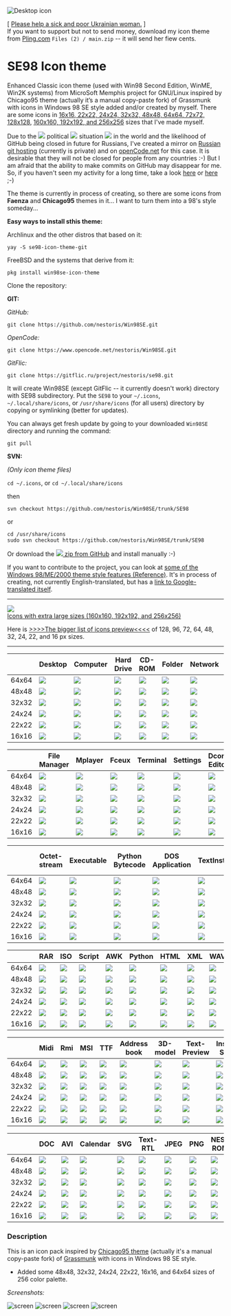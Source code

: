 ![Desktop icon](https://raw.githubusercontent.com/nestoris/Win98SE/main/SE98/places/128/user-desktop.png)

[ [Please help a sick and poor Ukrainian woman.](donation-to-poor-ukrainian-woman) ]<br>
If you want to support but not to send money, download my icon theme from [Pling.com](https://www.pling.com/p/1581320/) `Files (2) / main.zip` -- it will send her fiew cents.

# SE98 Icon theme
Enhanced Classic icon theme (used with Win98 Second Edition, WinME, Win2K systems) from MicroSoft Memphis project for GNU/Linux inspired by Chicago95 theme (actually it’s a manual copy-paste fork) of Grassmunk with icons in Windows 98 SE style added and/or created by myself. There are some icons in [16x16, 22x22, 24x24, 32x32, 48x48, 64x64, 72x72, 128x128](someicons.md), [160x160, 192x192, and 256x256](folder.md) sizes that I've made myself.

Due to the ![](donation-to-poor-ukrainian-woman/en.png) political ![](donation-to-poor-ukrainian-woman/ua.png) situation ![](donation-to-poor-ukrainian-woman/ru.png) in the world and the likelihood of GitHub being closed in future for Russians, I've created a mirror on [Russian git hosting](https://gitflic.ru/project/nestoris/se98) (currently is private) and on [openCode.net](https://www.opencode.net/nestoris/Win98SE) for this case. It is desirable that they will not be closed for people from any countries :-) But I am afraid that the ability to make commits on GitHub may disappear for me. So, if you haven't seen my activity for a long time, take a look [here](https://gitflic.ru/project/nestoris/se98) or [here](https://www.opencode.net/nestoris/Win98SE) ;-)

The theme is currently in process of creating, so there are some icons from **Faenza** and **Chicago95** themes in it... I want to turn them into a 98's style someday...

**Easy ways to install sthis theme:**

Archlinux and the other distros that based on it:

```
yay -S se98-icon-theme-git
```

FreeBSD and the systems that derive from it:

```
pkg install win98se-icon-theme
```

Clone the repository:

**GIT:**

*GitHub:*

```
git clone https://github.com/nestoris/Win98SE.git
```

*OpenCode:*

```
git clone https://www.opencode.net/nestoris/Win98SE.git
```

*GitFlic:*

```
git clone https://gitflic.ru/project/nestoris/se98.git
```

It will create Win98SE (except GitFlic -- it currently doesn't work) directory with SE98 subdirectory. Put the `SE98` to your `~/.icons`, `~/.local/share/icons`, or `/usr/share/icons` (for all users) directory by copying or symlinking (better for updates).

You can always get fresh update by going to your downloaded `Win98SE` directory and running the command:

```
git pull
```

**SVN:**

*(Only icon theme files)*

`cd ~/.icons`, or `cd ~/.local/share/icons`

then

```
svn checkout https://github.com/nestoris/Win98SE/trunk/SE98
```

or

```
cd /usr/share/icons
sudo svn checkout https://github.com/nestoris/Win98SE/trunk/SE98
```

Or download the [![](SE98/mimes/16/application-x-archive.png) zip from GitHub](https://github.com/nestoris/Win98SE/archive/refs/heads/main.zip) and install manually :-)

If you want to contribute to the project, you can look at [some of the Windows 98/ME/2000 theme style features (Reference)](reference). It's in process of creating, not currently English-translated, but has a [link to Google-translated itself](https://github-com.translate.goog/nestoris/Win98SE/tree/main/reference?_x_tr_sl=ru&_x_tr_tl=en&_x_tr_hl=ru&_x_tr_pto=wapp).

---
[![](SE98/places/256/folder.png)<br>Icons with extra large sizes (160x160, 192x192, and 256x256)](folder.md)


Here is [>>>>The bigger list of icons preview<<<<](someicons.md) of 128, 96, 72, 64, 48, 32, 24, 22, and 16 px sizes.

---

||Desktop|Computer|Hard Drive|CD-ROM|Folder|Network|Share|Server
|-|-|-|-|-|-|-|-|-|
|64x64|![](SE98/places/64/user-desktop.png)|![](SE98/devices/64/computer.png)|![](SE98/devices/64/drive-harddisk.png)|![](SE98/devices/64/drive-optical.png)|![](SE98/places/64/folder.png)|![](SE98/places/64/network-workgroup.png)|![](SE98/places/64/folder-publicshare.png)|![](SE98/places/64/network-server.png)|
|48x48|![](SE98/places/48/user-desktop.png)|![](SE98/devices/48/computer.png)|![](SE98/devices/48/drive-harddisk.png)|![](SE98/devices/48/drive-optical.png)|![](SE98/places/48/folder.png)|![](SE98/places/48/network-workgroup.png)|![](SE98/places/48/folder-publicshare.png)|![](SE98/places/48/network-server.png)|
|32x32|![](SE98/places/32/user-desktop.png)|![](SE98/devices/32/computer.png)|![](SE98/devices/32/drive-harddisk.png)|![](SE98/devices/32/drive-optical.png)|![](SE98/places/32/folder.png)|![](SE98/places/32/network-workgroup.png)|![](SE98/places/32/folder-publicshare.png)|![](SE98/places/32/network-server.png)|
|24x24|![](SE98/places/24/user-desktop.png)|![](SE98/devices/24/computer.png)|![](SE98/devices/24/drive-harddisk.png)|![](SE98/devices/24/drive-optical.png)|![](SE98/places/24/folder.png)|![](SE98/places/24/network-workgroup.png)|![](SE98/places/24/folder-publicshare.png)|![](SE98/places/24/network-server.png)|
|22x22|![](SE98/places/22/user-desktop.png)|![](SE98/devices/22/computer.png)|![](SE98/devices/22/drive-harddisk.png)|![](SE98/devices/22/drive-optical.png)|![](SE98/places/22/folder.png)|![](SE98/places/22/network-workgroup.png)|![](SE98/places/22/folder-publicshare.png)|![](SE98/places/22/network-server.png)|
|16x16|![](SE98/places/16/user-desktop.png)|![](SE98/devices/16/computer.png)|![](SE98/devices/16/drive-harddisk.png)|![](SE98/devices/16/drive-optical.png)|![](SE98/places/16/folder.png)|![](SE98/places/16/network-workgroup.png)|![](SE98/places/16/folder-publicshare.png)|![](SE98/places/16/network-server.png)|

||File Manager|Mplayer|Fceux|Terminal|Settings|Dconf Editor|Mail|Search
|-|-|-|-|-|-|-|-|-|
|64x64|![](SE98/apps/64/system-file-manager.png)|![](SE98/apps/64/mplayer.png)|![](SE98/apps/64/fceux.png)|![](SE98/apps/64/utilities-terminal.png)|![](SE98/apps/64/system-settings.png)|![](SE98/apps/64/regedit.png)|![](SE98/apps/64/evolution.png)|![](SE98/apps/64/system-search.png)|
|48x48|![](SE98/apps/48/system-file-manager.png)|![](SE98/apps/48/mplayer.png)|![](SE98/apps/48/fceux.png)|![](SE98/apps/48/utilities-terminal.png)|![](SE98/apps/48/system-settings.png)|![](SE98/apps/48/regedit.png)|![](SE98/apps/48/evolution.png)|![](SE98/apps/48/system-search.png)|
|32x32|![](SE98/apps/32/system-file-manager.png)|![](SE98/apps/32/mplayer.png)|![](SE98/apps/32/fceux.png)|![](SE98/apps/32/utilities-terminal.png)|![](SE98/apps/32/system-settings.png)|![](SE98/apps/32/regedit.png)|![](SE98/apps/32/evolution.png)|![](SE98/apps/32/system-search.png)|
|24x24|![](SE98/apps/24/system-file-manager.png)|![](SE98/apps/24/mplayer.png)|![](SE98/apps/24/fceux.png)|![](SE98/apps/24/utilities-terminal.png)|![](SE98/apps/24/system-settings.png)|![](SE98/apps/24/regedit.png)|![](SE98/apps/24/evolution.png)|![](SE98/apps/24/system-search.png)|
|22x22|![](SE98/apps/22/system-file-manager.png)|![](SE98/apps/22/mplayer.png)|![](SE98/apps/22/fceux.png)|![](SE98/apps/22/utilities-terminal.png)|![](SE98/apps/22/system-settings.png)|![](SE98/apps/22/regedit.png)|![](SE98/apps/22/evolution.png)|![](SE98/apps/22/system-search.png)|
|16x16|![](SE98/apps/16/system-file-manager.png)|![](SE98/apps/16/mplayer.png)|![](SE98/apps/16/fceux.png)|![](SE98/apps/16/utilities-terminal.png)|![](SE98/apps/16/system-settings.png)|![](SE98/apps/16/regedit.png)|![](SE98/apps/16/evolution.png)|![](SE98/apps/16/system-search.png)|

||Octet-stream|Executable|Python Bytecode|DOS Application|TextInstall|Text-x-generic|Package|Archive|
|-|-|-|-|-|-|-|-|-|
|64x64|![](SE98/mimes/64/application-octet-stream.png)|![](SE98/mimes/64/application-x-executable.png)|![](SE98/mimes/64/application-x-python-bytecode.png)|![](SE98/mimes/64/application-x-ms-dos-executable.png)|![](SE98/mimes/64/text-x-install.png)|![](SE98/mimes/64/text-x-generic.png)|![](SE98/mimes/64/package-x-generic.png)|![](SE98/mimes/64/application-x-archive.png)|
|48x48|![](SE98/mimes/48/application-octet-stream.png)|![](SE98/mimes/48/application-x-executable.png)|![](SE98/mimes/48/application-x-python-bytecode.png)|![](SE98/mimes/48/application-x-ms-dos-executable.png)|![](SE98/mimes/48/text-x-install.png)|![](SE98/mimes/48/text-x-generic.png)|![](SE98/mimes/48/package-x-generic.png)|![](SE98/mimes/48/application-x-archive.png)|
|32x32|![](SE98/mimes/32/application-octet-stream.png)|![](SE98/mimes/32/application-x-executable.png)|![](SE98/mimes/32/application-x-python-bytecode.png)|![](SE98/mimes/32/application-x-ms-dos-executable.png)|![](SE98/mimes/32/text-x-install.png)|![](SE98/mimes/32/text-x-generic.png)|![](SE98/mimes/32/package-x-generic.png)|![](SE98/mimes/32/application-x-archive.png)|
|24x24|![](SE98/mimes/24/application-octet-stream.png)|![](SE98/mimes/24/application-x-executable.png)|![](SE98/mimes/24/application-x-python-bytecode.png)|![](SE98/mimes/24/application-x-ms-dos-executable.png)|![](SE98/mimes/24/text-x-install.png)|![](SE98/mimes/24/text-x-generic.png)|![](SE98/mimes/24/package-x-generic.png)|![](SE98/mimes/24/application-x-archive.png)|
|22x22|![](SE98/mimes/22/application-octet-stream.png)|![](SE98/mimes/22/application-x-executable.png)|![](SE98/mimes/22/application-x-python-bytecode.png)|![](SE98/mimes/22/application-x-ms-dos-executable.png)|![](SE98/mimes/22/text-x-install.png)|![](SE98/mimes/22/text-x-generic.png)|![](SE98/mimes/22/package-x-generic.png)|![](SE98/mimes/22/application-x-archive.png)|
|16x16|![](SE98/mimes/16/application-octet-stream.png)|![](SE98/mimes/16/application-x-executable.png)|![](SE98/mimes/16/application-x-python-bytecode.png)|![](SE98/mimes/16/application-x-ms-dos-executable.png)|![](SE98/mimes/16/text-x-install.png)|![](SE98/mimes/16/text-x-generic.png)|![](SE98/mimes/16/package-x-generic.png)|![](SE98/mimes/16/application-x-archive.png)|

||RAR|ISO|Script|AWK|Python|HTML|XML|WAV|MP3
|-|-|-|-|-|-|-|-|-|-|
|64x64|![](SE98/mimes/64/application-x-rar.png)|![](SE98/mimes/64/application-x-cd-image.png)|![](SE98/mimes/64/text-x-script.png)|![](SE98/mimes/64/application-x-awk.png)|![](SE98/mimes/64/text-x-python.png)|![](SE98/mimes/64/text-html.png)|![](SE98/mimes/64/text-xml.png)|![](SE98/mimes/64/audio-x-generic.png)|![](SE98/mimes/64/audio-x-mpeg.png)|
|48x48|![](SE98/mimes/48/application-x-rar.png)|![](SE98/mimes/48/application-x-cd-image.png)|![](SE98/mimes/48/text-x-script.png)|![](SE98/mimes/48/application-x-awk.png)|![](SE98/mimes/48/text-x-python.png)|![](SE98/mimes/48/text-html.png)|![](SE98/mimes/48/text-xml.png)|![](SE98/mimes/48/audio-x-generic.png)|![](SE98/mimes/48/audio-x-mpeg.png)|
|32x32|![](SE98/mimes/32/application-x-rar.png)|![](SE98/mimes/32/application-x-cd-image.png)|![](SE98/mimes/32/text-x-script.png)|![](SE98/mimes/32/application-x-awk.png)|![](SE98/mimes/32/text-x-python.png)|![](SE98/mimes/32/text-html.png)|![](SE98/mimes/32/text-xml.png)|![](SE98/mimes/32/audio-x-generic.png)|![](SE98/mimes/32/audio-x-mpeg.png)|
|24x24|![](SE98/mimes/24/application-x-rar.png)|![](SE98/mimes/24/application-x-cd-image.png)|![](SE98/mimes/24/text-x-script.png)|![](SE98/mimes/24/application-x-awk.png)|![](SE98/mimes/24/text-x-python.png)|![](SE98/mimes/24/text-html.png)|![](SE98/mimes/24/text-xml.png)|![](SE98/mimes/24/audio-x-generic.png)|![](SE98/mimes/24/audio-x-mpeg.png)|
|22x22|![](SE98/mimes/22/application-x-rar.png)|![](SE98/mimes/22/application-x-cd-image.png)|![](SE98/mimes/22/text-x-script.png)|![](SE98/mimes/22/application-x-awk.png)|![](SE98/mimes/22/text-x-python.png)|![](SE98/mimes/22/text-html.png)|![](SE98/mimes/22/text-xml.png)|![](SE98/mimes/22/audio-x-generic.png)|![](SE98/mimes/22/audio-x-mpeg.png)|
|16x16|![](SE98/mimes/16/application-x-rar.png)|![](SE98/mimes/16/application-x-cd-image.png)|![](SE98/mimes/16/text-x-script.png)|![](SE98/mimes/16/application-x-awk.png)|![](SE98/mimes/16/text-x-python.png)|![](SE98/mimes/16/text-html.png)|![](SE98/mimes/16/text-xml.png)|![](SE98/mimes/16/audio-x-generic.png)|![](SE98/mimes/16/audio-x-mpeg.png)|

||Midi|Rmi|MSI|TTF|Address book|3D-model|Text-Preview|Install Soft
|-|-|-|-|-|-|-|-|-|
|64x64|![](SE98/mimes/64/audio-midi.png)|![](SE98/mimes/64/application-x-riff.png)|![](SE98/mimes/64/application-x-msi.png)|![](SE98/mimes/64/font-x-generic.png)|![](SE98/mimes/64/x-office-address-book.png)|![](SE98/mimes/64/model.png)|![](SE98/mimes/64/text-x-preview.png)|![](SE98/apps/64/software-manager.png)|
|48x48|![](SE98/mimes/48/audio-midi.png)|![](SE98/mimes/48/application-x-riff.png)|![](SE98/mimes/48/application-x-msi.png)|![](SE98/mimes/48/font-x-generic.png)|![](SE98/mimes/48/x-office-address-book.png)|![](SE98/mimes/48/model.png)|![](SE98/mimes/48/text-x-preview.png)|![](SE98/apps/48/software-manager.png)|
|32x32|![](SE98/mimes/32/audio-midi.png)|![](SE98/mimes/32/application-x-riff.png)|![](SE98/mimes/32/application-x-msi.png)|![](SE98/mimes/32/font-x-generic.png)|![](SE98/mimes/32/x-office-address-book.png)|![](SE98/mimes/32/model.png)|![](SE98/mimes/32/text-x-preview.png)|![](SE98/apps/32/software-manager.png)|
|24x24|![](SE98/mimes/24/audio-midi.png)|![](SE98/mimes/24/application-x-riff.png)|![](SE98/mimes/24/application-x-msi.png)|![](SE98/mimes/24/font-x-generic.png)|![](SE98/mimes/24/x-office-address-book.png)|![](SE98/mimes/24/model.png)|![](SE98/mimes/24/text-x-preview.png)|![](SE98/apps/24/software-manager.png)|
|22x22|![](SE98/mimes/22/audio-midi.png)|![](SE98/mimes/22/application-x-riff.png)|![](SE98/mimes/22/application-x-msi.png)|![](SE98/mimes/22/font-x-generic.png)|![](SE98/mimes/22/x-office-address-book.png)|![](SE98/mimes/22/model.png)|![](SE98/mimes/22/text-x-preview.png)|![](SE98/apps/22/software-manager.png)|
|16x16|![](SE98/mimes/16/audio-midi.png)|![](SE98/mimes/16/application-x-riff.png)|![](SE98/mimes/16/application-x-msi.png)|![](SE98/mimes/16/font-x-generic.png)|![](SE98/mimes/16/x-office-address-book.png)|![](SE98/mimes/16/model.png)|![](SE98/mimes/16/text-x-preview.png)|![](SE98/apps/16/software-manager.png)|

||DOC|AVI|Calendar|SVG|Text-RTL|JPEG|PNG|NES-ROM
|-|-|-|-|-|-|-|-|-|
|64x64|![](SE98/mimes/64/x-office-document.png)|![](SE98/mimes/64/video-x-generic.png)|![](SE98/apps/64/x-office-calendar.png)|![](SE98/mimes/64/x-office-drawing.png)|![](SE98/mimes/64/text-x-generic-rtl.png)|![](SE98/mimes/64/image-jpeg.png)|![](SE98/mimes/64/image-png.png)|![](SE98/mimes/64/application-x-nes-rom.png)|
|48x48|![](SE98/mimes/48/x-office-document.png)|![](SE98/mimes/48/video-x-generic.png)|![](SE98/apps/48/x-office-calendar.png)|![](SE98/mimes/48/x-office-drawing.png)|![](SE98/mimes/48/text-x-generic-rtl.png)|![](SE98/mimes/48/image-jpeg.png)|![](SE98/mimes/48/image-png.png)|![](SE98/mimes/48/application-x-nes-rom.png)|
|32x32|![](SE98/mimes/32/x-office-document.png)|![](SE98/mimes/32/video-x-generic.png)|![](SE98/apps/32/x-office-calendar.png)|![](SE98/mimes/32/x-office-drawing.png)|![](SE98/mimes/32/text-x-generic-rtl.png)|![](SE98/mimes/32/image-jpeg.png)|![](SE98/mimes/32/image-png.png)|![](SE98/mimes/32/application-x-nes-rom.png)|
|24x24|![](SE98/mimes/24/x-office-document.png)|![](SE98/mimes/24/video-x-generic.png)|![](SE98/apps/24/x-office-calendar.png)|![](SE98/mimes/24/x-office-drawing.png)|![](SE98/mimes/24/text-x-generic-rtl.png)|![](SE98/mimes/24/image-jpeg.png)|![](SE98/mimes/24/image-png.png)|![](SE98/mimes/24/application-x-nes-rom.png)|
|22x22|![](SE98/mimes/22/x-office-document.png)|![](SE98/mimes/22/video-x-generic.png)|![](SE98/apps/22/x-office-calendar.png)|![](SE98/mimes/22/x-office-drawing.png)|![](SE98/mimes/22/text-x-generic-rtl.png)|![](SE98/mimes/22/image-jpeg.png)|![](SE98/mimes/22/image-png.png)|![](SE98/mimes/22/application-x-nes-rom.png)|
|16x16|![](SE98/mimes/16/x-office-document.png)|![](SE98/mimes/16/video-x-generic.png)|![](SE98/apps/16/x-office-calendar.png)|![](SE98/mimes/16/x-office-drawing.png)|![](SE98/mimes/16/text-x-generic-rtl.png)|![](SE98/mimes/16/image-jpeg.png)|![](SE98/mimes/16/image-png.png)|![](SE98/mimes/16/application-x-nes-rom.png)|


### Description
This is an icon pack inspired by [Chicago95 theme](https://github.com/grassmunk/Chicago95/tree/master/Icons "github.com/grassmunk/Chicago95/tree/master/Icons") (actually it's a manual copy-paste fork) of [Grassmunk](https://github.com/grassmunk "github.com/grassmunk") with icons in Windows 98 SE style.

- Added some 48x48, 32x32, 24x24, 22x22, 16x16, and 64x64 sizes of 256 color palette.

*Screenshots:*

![screen](64_1.png)
![screen](scrn.png)
![screen](48.png)
![screen](64.png)
